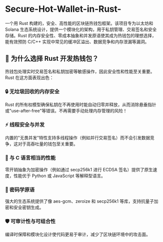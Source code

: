 # Secure-Hot-Wallet-in-Rust-
一个用 Rust 构建的，安全、高性能的区块链热钱包框架。该项目专为以太坊和 Solana 生态系统设计，提供一个模块化的架构，用于私钥管理、交易签名和安全存储。Rust 的内存安全性、零成本抽象和并发原语使其成为热钱包的理想选择，能有效预防 C/C++ 实现中常见的缓冲区溢出、数据竞争和内存泄漏等漏洞。

## 🌟 为什么选择 Rust 开发热钱包？

热钱包处理实时交易签名和私钥加密等敏感操作，因此安全性和性能至关重要。Rust 在这方面表现出色：

### 🔒 无垃圾回收的内存安全
Rust 的所有权模型确保私钥在不再使用时能自动归零并释放，从而消除悬垂指针或"use-after-free"等错误。不再需要手动处理内存管理的风险！

### ⚡ 线程安全与并发
内置的"无畏并发"特性支持多线程操作（例如并行交易签名）而不会引发数据竞争，这对于高吞吐量的钱包至关重要。

### 🚀 与 C 语言相当的性能
零开销抽象为加密操作（例如通过 secp256k1 进行 ECDSA 签名）提供了原生速度，性能优于 Python 或 JavaScript 等解释型语言。

### 🔐 密码学原语
强大的生态系统提供了像 aes-gcm、zeroize 和 secp256k1 等库，支持抗量子加密和安全密钥生成。

### 🛡️ 可审计性与可组合性
编译时保障和模块化设计使代码更易于审计，减少了区块链环境中的攻击面。
